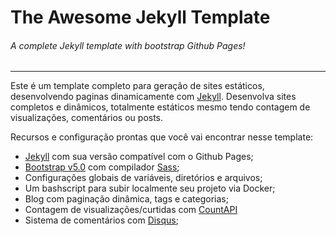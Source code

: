 # The Awesome Jekyll Template
###### A complete Jekyll template with bootstrap Github Pages!

---



Este é um template completo para geração de sites estáticos, desenvolvendo paginas dinamicamente com [Jekyll](https://jekyllrb.com/). 
Desenvolva sites completos e dinâmicos, totalmente estáticos mesmo tendo contagem de visualizações, comentários ou posts.

Recursos e configuração prontas que você vai encontrar nesse template:

- [Jekyll](https://jekyllrb.com/) com sua versão compatível com o Github Pages;
- [Bootstrap v5.0](https://getbootstrap.com/docs/5.0/getting-started/introduction/) com compilador [Sass](https://getbootstrap.com/docs/5.0/getting-started/build-tools/#sass);
- Configurações globais de variáveis, diretórios e arquivos;
- Um bashscript para subir localmente seu projeto via Docker;
- Blog com paginação dinâmica, tags e categorias;
- Contagem de visualizações/curtidas com [CountAPI](https://countapi.xyz/)
- Sistema de comentários com [Disqus](https://disqus.com/);

